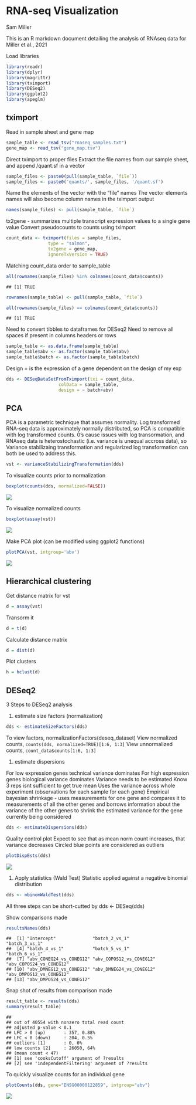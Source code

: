 RNA-seq Visualization
================
Sam Miller

This is an R markdown document detailing the analysis of RNAseq data for
Miller et al., 2021

Load libraries

``` r
library(readr)
library(dplyr)
library(magrittr)
library(tximport)
library(DESeq2)
library(ggplot2)
library(apeglm)
```

## tximport

Read in sample sheet and gene map

``` r
sample_table <- read_tsv("rnaseq_samples.txt")
gene_map <- read_tsv("gene_map.tsv")
```

Direct tximport to proper files Extract the file names from our sample
sheet, and append /quant.sf in a vector

``` r
sample_files <- paste0(pull(sample_table, `file`))
sample_files <- paste0('quants/', sample_files, '/quant.sf')
```

Name the elements of the vector with the “file” names The vector
elements names will also become column names in the tximport output

``` r
names(sample_files) <- pull(sample_table, `file`)
```

tx2gene - summarizes multiple transcript expression values to a single
gene value Convert pseudocounts to counts using tximport

``` r
count_data <- tximport(files = sample_files,
                type = "salmon",
                tx2gene = gene_map,
                ignoreTxVersion = TRUE)
```

Matching count\_data order to sample\_table

``` r
all(rownames(sample_files) %in% colnames(count_data$counts))
```

    ## [1] TRUE

``` r
rownames(sample_table) <- pull(sample_table, `file`)

all(rownames(sample_files) == colnames(count_data$counts))
```

    ## [1] TRUE

Need to convert tibbles to dataframes for DESeq2 Need to remove all
spaces if present in columns headers or rows

``` r
sample_table <- as.data.frame(sample_table)
sample_table$abv <- as.factor(sample_table$abv)
sample_table$batch <- as.factor(sample_table$batch)
```

Design = is the expression of a gene dependent on the design of my exp

``` r
dds <- DESeqDataSetFromTximport(txi = count_data,
                    colData = sample_table,
                    design = ~ batch+abv)   
```

## PCA

PCA is a parametric technique that assumes normality. Log transformed
RNA-seq data is approximately normally distributed, so PCA is compatible
with log transformed counts. 0’s cause issues with log transormation, and
RNAseq data is heterostochastic (i.e. variance is unequal accross data), so
Variance stabilizaing transformation and regularized log transformation
can both be used to address this.

``` r
vst <- varianceStabilizingTransformation(dds)
```

To visualize counts prior to normalization

``` r
boxplot(counts(dds, normalized=FALSE))
```

![](rna_seq_visualization_files/figure-gfm/unnamed-chunk-10-1.png)<!-- -->

To visualize normalized counts

``` r
boxplot(assay(vst))
```

![](rna_seq_visualization_files/figure-gfm/unnamed-chunk-11-1.png)<!-- -->

Make PCA plot (can be modified using ggplot2 functions)

``` r
plotPCA(vst, intgroup='abv')
```

![](rna_seq_visualization_files/figure-gfm/unnamed-chunk-12-1.png)<!-- -->

## Hierarchical clustering

Get distance matrix for vst

``` r
d = assay(vst)
```

Transorm it

``` r
d = t(d)
```

Calculate distance matrix

``` r
d = dist(d)
```

Plot clusters

``` r
h = hclust(d)
```

## DESeq2

3 Steps to DESeq2 analysis

1.  estimate size factors (normalization)

``` r
dds <- estimateSizeFactors(dds)
```

To view factors, normalizationFactors(deseq\_dataset) View normalized
counts, `counts(dds, normalized=TRUE)[1:6, 1:3]` View unnormalized
counts, `count_data$counts[1:6, 1:3]`

1.  estimate dispersions

For low expression genes technical variance dominates For high
expression genes biological variance dominates Variance needs to be
estimated Know 3 reps isnt sufficient to get true mean Uses the variance
across whole experiment (observations for each sample for each gene)
Empirical bayesian shrinkage - uses measurements for one gene and
compares it to measurements of all the other genes and borrows
information about the variance of the other genes to shrink the
estimated variance for the gene currently being considered

``` r
dds <- estimateDispersions(dds)
```

Quality control plot Expect to see that as mean norm count increases,
that variance decreases Circled blue points are considered as outliers

``` r
plotDispEsts(dds)
```

![](rna_seq_visualization_files/figure-gfm/unnamed-chunk-19-1.png)<!-- -->

1.  Apply statistics (Wald Test) Statistic applied against a negative
    binomial distribution

``` r
dds <- nbinomWaldTest(dds)
```

All three steps can be short-cutted by dds &lt;- DESeq(dds)

Show comparisons made

``` r
resultsNames(dds)
```

    ##  [1] "Intercept"              "batch_2_vs_1"           "batch_3_vs_1"          
    ##  [4] "batch_4_vs_1"           "batch_5_vs_1"           "batch_6_vs_1"          
    ##  [7] "abv_CONEG24_vs_CONEG12" "abv_COPOS12_vs_CONEG12" "abv_COPOS24_vs_CONEG12"
    ## [10] "abv_DMNEG12_vs_CONEG12" "abv_DMNEG24_vs_CONEG12" "abv_DMPOS12_vs_CONEG12"
    ## [13] "abv_DMPOS24_vs_CONEG12"

Snap shot of results from comparison made

``` r
result_table <- results(dds)
summary(result_table)
```

    ## 
    ## out of 40554 with nonzero total read count
    ## adjusted p-value < 0.1
    ## LFC > 0 (up)       : 357, 0.88%
    ## LFC < 0 (down)     : 204, 0.5%
    ## outliers [1]       : 0, 0%
    ## low counts [2]     : 26050, 64%
    ## (mean count < 47)
    ## [1] see 'cooksCutoff' argument of ?results
    ## [2] see 'independentFiltering' argument of ?results

To quickly visualize counts for an individual gene

``` r
plotCounts(dds, gene="ENSG00000122859", intgroup="abv")
```

![](rna_seq_visualization_files/figure-gfm/unnamed-chunk-23-1.png)<!-- -->
